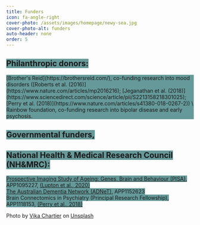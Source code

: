 ```yaml
---
title: Funders
icon: fa-angle-right
cover-photo: /assets/images/homepage/newy-sea.jpg 
cover-photo-alt: funders
auto-header: none
order: 5
---
```



## <span style="background-color:#669999;">Philanthropic donors:</span>
<div style="background-color:#669999;">
  [Brother's Reid](https://brothersreid.com/), co-funding research into mood disorders ([Roberts et al. (2016)](https://www.nature.com/articles/mp2016216);
[Jeganathan et al. (2018)](https://www.sciencedirect.com/science/article/pii/S2213158218301025);
[Perry et al. (2018)](https://www.nature.com/articles/s41380-018-0267-2))
\
Rainbow foundation, co-funding research into bipolar disease and early psychosis. </div>

## <span style="background-color:#669999;">Governmental funders, </span>
## <span style="background-color:#669999;">National Health & Medical Research Council (NH&MRC):</span>
<span style="background-color:#669999;">[Prospective Imaging Study of Ageing: Genes, Brain and Behaviour (PISA)](https://www.qimrberghofer.edu.au/study/prospective-imaging-study-of-ageing), APP1095227,
[(Lupton et al., 2020)](https://www.medrxiv.org/content/10.1101/2020.05.04.20091140v2)</span>
\
<span style="background-color:#669999;">[The Australian Dementia Network (ADNeT)](https://www.australiandementianetwork.org.au/), APP1152623 </span>
\
<span style="background-color:#669999;">Brain Connectomics in Psychiatry (Principal Research Fellowship), APP1118153, [(Perry et al., 2018)](https://www.nature.com/articles/s41380-018-0267-2)</span>

<span align="right">Photo by <a href="https://unsplash.com/@vikachartier?utm_source=unsplash&amp;utm_medium=referral&amp;utm_content=creditCopyText">Vika Chartier</a> on <a href="https://unsplash.com/s/photos/newcastle-australia?utm_source=unsplash&amp;utm_medium=referral&amp;utm_content=creditCopyText">Unsplash</a></span>
